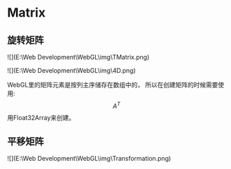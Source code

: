 # Matrix

## 旋转矩阵



![](E:\Web Development\WebGL\img\TMatrix.png)



![](E:\Web Development\WebGL\img\4D.png)

WebGL里的矩阵元素是按列主序储存在数组中的， 所以在创建矩阵的时候需要使用:
$$
A^{T}
$$
用Float32Array来创建。 

## 平移矩阵

![](E:\Web Development\WebGL\img\Transformation.png)